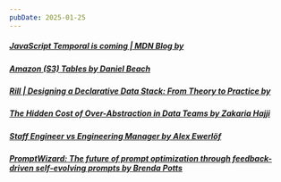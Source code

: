 ```yaml
---
pubDate: 2025-01-25
---
```


##### [JavaScript Temporal is coming | MDN Blog by ](https://developer.mozilla.org/en-US/blog/javascript-temporal-is-coming/)
##### [Amazon (S3) Tables by Daniel Beach](https://dataengineeringcentral.substack.com/p/amazon-s3-tables)
##### [Rill | Designing a Declarative Data Stack: From Theory to Practice by ](https://www.rilldata.com/blog/designing-a-declarative-data-stack-from-theory-to-practice)
##### [The Hidden Cost of Over-Abstraction in Data Teams by Zakaria Hajji](https://uncultureddata.substack.com/p/the-hidden-cost-of-over-abstraction)
##### [Staff Engineer vs Engineering Manager by Alex Ewerlöf](https://blog.alexewerlof.com/p/staff-engineer-vs-engineering-manager)
##### [PromptWizard: The future of prompt optimization through feedback-driven self-evolving prompts by Brenda Potts](https://www.microsoft.com/en-us/research/blog/promptwizard-the-future-of-prompt-optimization-through-feedback-driven-self-evolving-prompts/)
